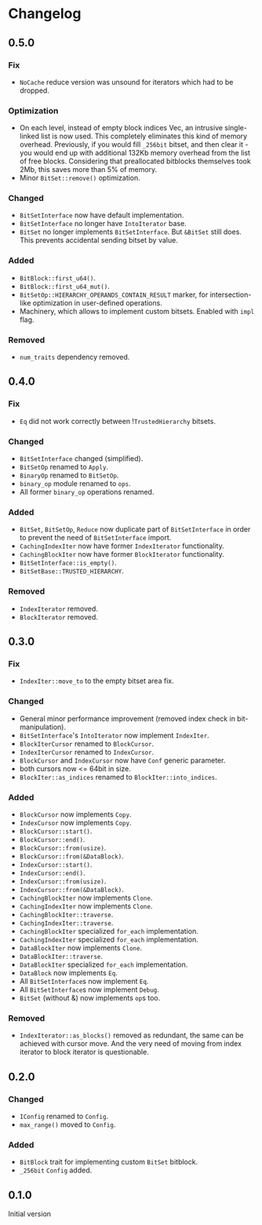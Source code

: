 # Changelog

## 0.5.0
### Fix
- `NoCache` reduce version was unsound for iterators which had to be dropped. 

### Optimization
- On each level, instead of empty block indices Vec, an intrusive single-linked list is now used.
  This completely eliminates this kind of memory overhead. Previously, if you would fill `_256bit` bitset,
  and then clear it - you would end up with additional 132Kb memory overhead from the list of free blocks.
  Considering that preallocated bitblocks themselves took 2Mb, this saves more than 5% of memory.
- Minor `BitSet::remove()` optimization. 

### Changed
- `BitSetInterface` now have default implementation.
- `BitSetInterface` no longer have `IntoIterator` base.
- `BitSet` no longer implements `BitSetInterface`. 
  But `&BitSet` still does. This prevents accidental sending bitset by value.  

### Added
- `BitBlock::first_u64()`.
- `BitBlock::first_u64_mut()`.
- `BitSetOp::HIERARCHY_OPERANDS_CONTAIN_RESULT` marker, for intersection-like 
  optimization in user-defined operations.
- Machinery, which allows to implement custom bitsets. Enabled with `impl` flag.

### Removed
- `num_traits` dependency removed.

## 0.4.0
### Fix
- `Eq` did not work correctly between !`TrustedHierarchy` bitsets.

### Changed
-  `BitSetInterface` changed (simplified).
- `BitSetOp` renamed to `Apply`.
- `BinaryOp` renamed to `BitSetOp`.
- `binary_op` module renamed to `ops`.
- All former `binary_op` operations renamed.

### Added
- `BitSet`, `BitSetOp`, `Reduce` now duplicate part of `BitSetInterface` in 
order to prevent the need of `BitSetInterface` import.
- `CachingIndexIter` now have former `IndexIterator` functionality.
- `CachingBlockIter` now have former `BlockIterator` functionality.
- `BitSetInterface::is_empty()`.
- `BitSetBase::TRUSTED_HIERARCHY`.

### Removed
- `IndexIterator` removed.
- `BlockIterator` removed.

## 0.3.0
### Fix
- `IndexIter::move_to` to the empty bitset area fix.

### Changed 
- General minor performance improvement (removed index check in bit-manipulation).
- `BitSetInterface`'s `IntoIterator` now implement `IndexIter`.
- `BlockIterCursor` renamed to `BlockCursor`.
- `IndexIterCursor` renamed to `IndexCursor`.
- `BlockCursor` and `IndexCursor` now have `Conf` generic parameter.
- both cursors now <= 64bit in size.
- `BlockIter::as_indices` renamed to `BlockIter::into_indices`. 

### Added
- `BlockCursor` now implements `Copy`.
- `IndexCursor` now implements `Copy`.
- `BlockCursor::start()`.
- `BlockCursor::end()`.
- `BlockCursor::from(usize)`.
- `BlockCursor::from(&DataBlock)`.
- `IndexCursor::start()`.
- `IndexCursor::end()`.
- `IndexCursor::from(usize)`.
- `IndexCursor::from(&DataBlock)`.
- `CachingBlockIter` now implements `Clone`.
- `CachingIndexIter` now implements `Clone`.
- `CachingBlockIter::traverse`.
- `CachingIndexIter::traverse`.
- `CachingBlockIter` specialized `for_each` implementation.
- `CachingIndexIter` specialized `for_each` implementation.
- `DataBlockIter` now implements `Clone`.
- `DataBlockIter::traverse`.
- `DataBlockIter` specialized `for_each` implementation.
- `DataBlock` now implements `Eq`.
- All `BitSetInterface`s now implement `Eq`.
- All `BitSetInterface`s now implement `Debug`.
- `BitSet` (without &) now implements `op`s too.

### Removed
- `IndexIterator::as_blocks()` removed as redundant, the same can be achieved with cursor move. 
  And the very need of moving from index iterator to block iterator is questionable.

## 0.2.0
### Changed
- `IConfig` renamed to `Config`.
- `max_range()` moved to `Config`.

### Added
- `BitBlock` trait for implementing custom `BitSet` bitblock.
- `_256bit` `Config` added.

## 0.1.0

Initial version